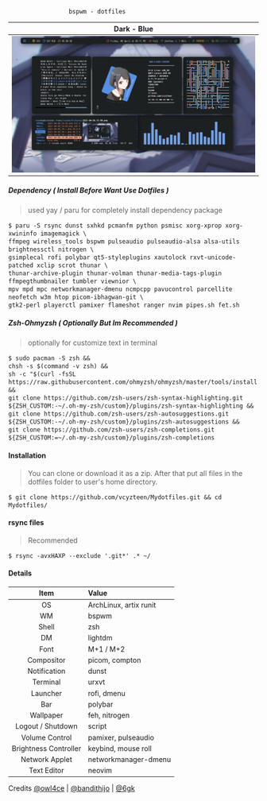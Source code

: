 
                     bspwm - dotfiles

| Dark - Blue |
|-----------------------|
|![img](images/dark.png)|

##### Dependency ( Install Before Want Use Dotfiles )
> used yay / paru for completely install dependency package

    $ paru -S rsync dunst sxhkd pcmanfm python psmisc xorg-xprop xorg-xwininfo imagemagick \
    ffmpeg wireless_tools bspwm pulseaudio pulseaudio-alsa alsa-utils brightnessctl nitrogen \
    gsimplecal rofi polybar qt5-styleplugins xautolock rxvt-unicode-patched xclip scrot thunar \
    thunar-archive-plugin thunar-volman thunar-media-tags-plugin ffmpegthumbnailer tumbler viewnior \
    mpv mpd mpc networkmanager-dmenu ncmpcpp pavucontrol parcellite neofetch w3m htop picom-ibhagwan-git \
    gtk2-perl playerctl pamixer flameshot ranger nvim pipes.sh fet.sh

##### Zsh-Ohmyzsh ( Optionally But Im Recommended )
> optionally for customize text in terminal

    $ sudo pacman -S zsh &&
    chsh -s $(command -v zsh) &&
    sh -c "$(curl -fsSL https://raw.githubusercontent.com/ohmyzsh/ohmyzsh/master/tools/install.sh)" &&
    git clone https://github.com/zsh-users/zsh-syntax-highlighting.git ${ZSH_CUSTOM:-~/.oh-my-zsh/custom}/plugins/zsh-syntax-highlighting &&
    git clone https://github.com/zsh-users/zsh-autosuggestions.git ${ZSH_CUSTOM:-~/.oh-my-zsh/custom}/plugins/zsh-autosuggestions &&
    git clone https://github.com/zsh-users/zsh-completions.git ${ZSH_CUSTOM:=~/.oh-my-zsh/custom}/plugins/zsh-completions

#### Installation
> You can clone or download it as a zip. After that put all files in the dotfiles folder to user's home directory.
    
    $ git clone https://github.com/vcyzteen/Mydotfiles.git && cd Mydotfiles/

#### rsync files
> Recommended
    
    $ rsync -avxHAXP --exclude '.git*' .* ~/

#### Details

|         Item          | Value                                           |
| :-------------------: | :---------------------------------------------- |
|          OS           | ArchLinux, artix runit                          |
|          WM           | bspwm                                           |
|         Shell         | zsh                                             |
|          DM           | lightdm                                         |
|         Font          | M+1 / M+2                                       |
|      Compositor       | picom, compton                                  |
|     Notification      | dunst                                           |
|       Terminal        | urxvt                                           |
|       Launcher        | rofi, dmenu                                     |
|          Bar          | polybar                                         |
|       Wallpaper       | feh, nitrogen                                   |
|   Logout / Shutdown   | script                                          |
|    Volume Control     | pamixer, pulseaudio                             |
| Brightness Controller | keybind, mouse roll                             |
|    Network Applet     | networkmanager-dmenu                            |
|      Text Editor      | neovim                                          |

Credits
    [@owl4ce](https://github.com/owl4ce) |
    [@bandithijo](https://github.com/bandithijo) |
    [@6gk](https://github.com/6gk)
